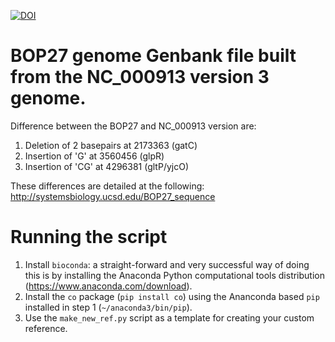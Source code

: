 [![DOI](https://zenodo.org/badge/DOI/10.5281/zenodo.1301236.svg)](https://doi.org/10.5281/zenodo.1301236)
# BOP27 genome Genbank file built from the NC_000913 version 3 genome.
Difference between the BOP27 and NC_000913 version are:  
1. Deletion of 2 basepairs at 2173363 (gatC) 
2. Insertion of 'G' at 3560456 (glpR)  
3. Insertion of 'CG' at 4296381 (gltP/yjcO)  

These differences are detailed at the following:
http://systemsbiology.ucsd.edu/BOP27_sequence

# Running the script
1. Install `bioconda`: a straight-forward and very successful way of doing this is by installing the Anaconda Python computational tools distribution (https://www.anaconda.com/download).
2. Install the `co` package (`pip install co`) using the Ananconda based `pip` installed in step 1 (`~/anaconda3/bin/pip`).
3. Use the `make_new_ref.py` script as a template for creating your custom reference.
